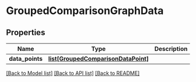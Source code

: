 # GroupedComparisonGraphData

## Properties
Name | Type | Description | Notes
------------ | ------------- | ------------- | -------------
**data_points** | [**list[GroupedComparisonDataPoint]**](GroupedComparisonDataPoint.md) |  | [optional] 

[[Back to Model list]](../README.md#documentation-for-models) [[Back to API list]](../README.md#documentation-for-api-endpoints) [[Back to README]](../README.md)


